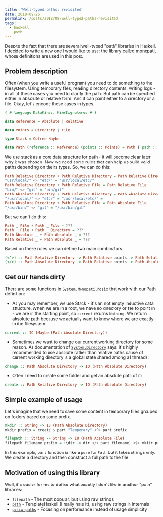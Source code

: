 ```yaml
---
title: 'Well-typed paths: revisited'
date: 2018-09-26
permalink: /posts/2018/09/well-typed-paths-revisited
tags:
  - haskell
  - path
---
```


Despite the fact that there are several well-typed "path" libraries in Haskell, I decided to write a new one I would like to use: the library called [monopati](http://hackage.haskell.org/package/monopati), whose definitions are used in this post.

Problem description
--------------------------------------------------------------------------------
Often (when you write a useful program) you need to do something to the filesystem. Using temporary files, reading directory contents, writing logs - in all of these cases you need to clarify the path. But path can be specified either in absolute or relative form. And it can point either to a directory or a file. Okay, let's encode these cases in types.

```haskell
{-# language DataKinds, KindSignatures #-}

data Reference = Absolute | Relative

data Points = Directory | File

type Stack = Cofree Maybe

data Path (reference :: Reference) (points :: Points) = Path { path :: Stack String }
```

We use stack as a core data structure for path - it will become clear later why it was chosen. Now we need some rules that can help us build valid paths depending on theirs types. So, we can do this:

```haskell
Path Relative Directory + Path Relative Directory = Path Relative Directory
"usr/local/" <> "etc/" = "usr/local/etc/"
Path Relative Directory + Path Relative File = Path Relative File
"bin/" <> "git" = "bin/git"
Path Absolute Directory + Path Relative Directory = Path Absolute Directory
"/usr/local/" <> "etc/" = "/usr/local/etc/" =
Path Absolute Directory + Path Relative File = Path Absolute File
"/usr/bin/" <> "git" = "/usr/bin/git"
```

But we can't do this:

```haskell
Path _ File + Path _ File = ???
Path _ File + Path _ Directory = ???
Path Absolute _ + Path Absolute _ = ???
Path Relative _ + Path Absolute _ = ???
```

Based on these rules we can define two main combinators.

```haskell
(<^>) :: Path Relative Directory -> Path Relative points -> Path Relative points
(</>) :: Path Absolute Directory -> Path Relative points -> Path Absolute points
```

Get our hands dirty
--------------------------------------------------------------------------------

There are some functions in [`System.Monopati.Posix`](https://github.com/iokasimov/monopati/blob/master/System/Monopati/Posix.hs) that work with our Path definition:

* As you may remember, we use Stack - it's an not empty inductive data structure. When we are in a root, we have no directory or file to point in - we are in the starting point, so `current` returns `Nothing`. We return absolute path because we actually want to know where we are exactly in the filesystem:
```haskell
current :: IO (Maybe (Path Absolute Directory))
```
* Sometimes we want to change our current working directory for some reason. As documentation of [`System.Directory`](http://hackage.haskell.org/package/directory-1.3.3.1/docs/System-Directory.html#v:setCurrentDirectory) says: it's highly recommended to use absolute rather than relative paths cause of current working directory is a global state shared among all threads:
```haskell
change :: Path Absolute Directory -> IO (Path Absolute Directory)
```

* Often I need to create some folder and get an absolute path of it:
```haskell
create :: Path Relative Directory -> IO (Path Absolute Directory)
```

Simple example of usage
--------------------------------------------------------------------------------

Let's imagine that we need to save some content in temporary files grouped on folders based on some prefix.

```haskell
mkdir :: String -> IO (Path Absolute Directory)
mkdir prefix = create $ part "Temporary" <^> part prefix

filepath :: String -> String -> IO (Path Absolute File)
filepath filename prefix = (\dir -> dir </> part filename) <$> mkdir prefix
```

In this example, `part` function is like a `pure` for `Path` but it takes strings only. We create a directory and then construct a full path to the file.

Motivation of using this library
--------------------------------------------------------------------------------

Well, it's easier for me to define what exactly I don't like in another "path"-libraries:

* [`filepath`](https://hackage.haskell.org/package/filepath) - The most popular, but using raw strings
* [`path`](https://hackage.haskell.org/package/path) - TemplateHaskell (I really hate it), using raw strings in internals
* [`posix-paths`](https://github.com/JohnLato/posix-paths) - Focusing on performance instead of usage simplicity
